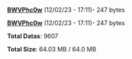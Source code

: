 [**BWVPhc0w**](/data/BWVPhc0w.txt) (12/02/23 - 17:11)- 247 bytes

[**BWVPhc0w**](/data/BWVPhc0w.txt) (12/02/23 - 17:11)- 247 bytes

**Total Datas**: 9607

**Total Size**: 64.03 MB / 64.0 MB